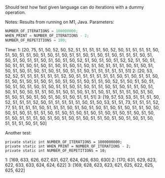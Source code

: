 Should test how fast given language can do iterations with a dummy operation.

Notes:
Results from running on M1, Java. Parameters:
```java
NUMBER_OF_ITERATIONS = 100000000;
WHEN_PRINT = NUMBER_OF_ITERATIONS - 2;
NUMBER_OF_REPETITIONS = 100;
```
Time:
1: [20, 75, 51, 50, 52, 50, 52, 51, 51, 51, 51, 50, 52, 50, 51, 51, 51, 51, 50, 51, 50, 51, 51, 50, 51, 50, 51, 50, 51, 51, 50, 51, 50, 51, 50, 51, 51, 51, 50, 51, 50, 51, 50, 51, 51, 50, 51, 50, 51, 50, 52, 51, 50, 51, 50, 51, 52, 52, 51, 50, 51, 50, 51, 51, 50, 51, 50, 51, 50, 51, 50, 51, 50, 51, 50, 51, 51, 51, 50, 51, 50, 51, 50, 51, 50, 51, 50, 51, 50, 51, 50, 51, 51, 50, 51, 51, 51, 51, 51, 51]
2: [20, 53, 52, 52, 51, 51, 51, 51, 51, 51, 52, 50, 51, 51, 51, 51, 51, 51, 50, 51, 50, 51, 51, 50, 51, 50, 51, 50, 51, 50, 51, 50, 51, 50, 51, 50, 51, 51, 50, 52, 51, 50, 51, 50, 51, 50, 51, 50, 51, 50, 51, 50, 51, 51, 50, 51, 50, 51, 51, 50, 51, 50, 51, 51, 50, 51, 50, 51, 50, 50, 51, 51, 50, 51, 50, 51, 50, 51, 51, 50, 51, 51, 51, 51, 50, 51, 50, 51, 50, 51, 50, 51, 50, 51, 50, 51, 50, 51, 51, 51]
3: [19, 57, 53, 53, 51, 51, 51, 50, 52, 51, 51, 51, 52, 50, 51, 51, 51, 51, 51, 50, 51, 50, 53, 51, 51, 73, 51, 51, 51, 52, 77, 51, 51, 51, 51, 50, 51, 51, 51, 50, 51, 50, 51, 50, 51, 50, 51, 50, 51, 51, 50, 50, 50, 51, 50, 51, 51, 51, 50, 51, 50, 51, 50, 51, 50, 51, 50, 51, 50, 51, 50, 51, 50, 51, 50, 51, 51, 51, 50, 51, 50, 51, 50, 51, 50, 51, 51, 50, 51, 50, 51, 50, 51, 50, 51, 51, 51, 50, 51, 50]

Another test:
```
private static int NUMBER_OF_ITERATIONS = 1000000000;
private static int WHEN_PRINT = NUMBER_OF_ITERATIONS - 2;
private static int NUMBER_OF_REPETITIONS = 10;
```
1: [169, 633, 626, 627, 631, 627, 624, 626, 630, 630]
2: [170, 631, 629, 623, 622, 633, 633, 624, 624, 622]
3: [169, 628, 623, 623, 621, 625, 622, 625, 625, 622]